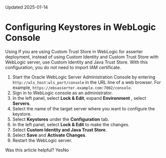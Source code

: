Updated 2025-01-14
# Configuring Keystores in WebLogic Console
Using If you are using Custom Trust Store in WebLogic for asserter deployment, instead of using Custom Identity and Custom Trust Store with WebLogic server, use Custom Identity and Java Trust Store. With this configuration, you do not need to import IAM certificate.
  1. Start the Oracle WebLogic Server Administration Console by entering `http://wls_host:wls_port/console` in the URL line of a web browser. For example, `https://ebsasserter.example.com:7002/console`.
  2. Sign in to WebLogic console as an administrator.
  3. In the left panel, select **Lock & Edit**, expand **Environment** , select **Servers**.
  4. Select the name of the target server where you want to configure the keystore.
  5. Select **Keystores** under the **Configuration** tab.
  6. In the left panel, select **Lock & Edit** to make the changes.
  7. Select **Custom Identity and Java Trust Store**.
  8. Select **Save** and **Activate Changes**.
  9. Restart the WebLogic server.


Was this article helpful?
YesNo

